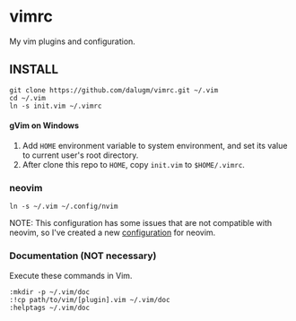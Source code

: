 # vimrc

My vim plugins and configuration.

## INSTALL

    git clone https://github.com/dalugm/vimrc.git ~/.vim
    cd ~/.vim
    ln -s init.vim ~/.vimrc

#### gVim on Windows

1. Add `HOME` environment variable to system environment, and set its
   value to current user's root directory.
2. After clone this repo to `HOME`, copy `init.vim` to `$HOME/.vimrc`.

### neovim

    ln -s ~/.vim ~/.config/nvim

NOTE: This configuration has some issues that are not compatible with
neovim, so I've created a new
[configuration](https://github.com/dalugm/nvimrc) for neovim.

### Documentation (NOT necessary)

Execute these commands in Vim.

    :mkdir -p ~/.vim/doc
    :!cp path/to/vim/[plugin].vim ~/.vim/doc
    :helptags ~/.vim/doc
